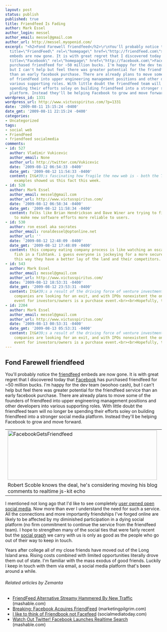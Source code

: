 ```yaml
---
layout: post
status: publish
published: true
title: Friendfeed Is Fading
author: Mark Essel
author_login: messel
author_email: messel@gmail.com
author_url: http://messel.myopenid.com/
excerpt: "<h2>Fond Farewell friendfeed</h2>\r\nYou'll probably notice the <a class=\"zem_slink\"
  title=\"FriendFeed\" rel=\"homepage\" href=\"http://friendfeed.com\">friendfeed</a>
  embeds are now gone. It is with great regret that I discovered today that <a class=\"zem_slink\"
  title=\"Facebook\" rel=\"homepage\" href=\"http://facebook.com\">Facebook</a> has
  purchased friendfeed for ~50 million bucks. I'm happy for the dev team (woohoo cash),
  but I can't help but feel there was greater potential for the friendfeed service
  than an early facebook purchase. There are already plans to move some of the founders
  of friendfeed into upper engineering management positions and other developers into
  various supporting roles. With little doubt the friendfeed team will no longer be
  spending their efforts soley on building friendfeed into a stronger social media
  platform. Instead they'll be helping Facebook to grow and move forward."
wordpress_id: 1331
wordpress_url: http://www.victusspiritus.com/?p=1331
date: '2009-08-11 15:15:24 -0400'
date_gmt: '2009-08-11 22:15:24 -0400'
categories:
- Uncategorized
tags:
- social web
- FriendFeed
- friendfeed socialmedia
comments:
- id: 527
  author: Vladimir Vukicevic
  author_email: None
  author_url: http://twitter.com/Vukicevic
  date: '2009-08-12 06:54:33 -0400'
  date_gmt: '2009-08-12 11:54:33 -0400'
  content: It&#39;s fascinating how fragile the new web is - both the Trim and FriendFeed
    examples showed us this fact this week.
- id: 528
  author: Mark Essel
  author_email: messel@gmail.com
  author_url: http://www.victusspiritus.com/
  date: '2009-08-12 06:58:34 -0400'
  date_gmt: '2009-08-12 11:58:34 -0400'
  content: Folks like Brian Hendrickson and Dave Winer are trying to figure out ways
    to make new software efforts more reliable to users.
- id: 530
  author: ron essel aka socrates
  author_email: ronaldessel@optonline.net
  author_url: ''
  date: '2009-08-12 12:48:09 -0400'
  date_gmt: '2009-08-12 17:48:09 -0400'
  content: this company eating company process is like watching an oscar eat other
    fish in a fishtank. i guess everyone is jockeying for a more secure vantage point,
    this way they have a better lay of the land and their competitors.
- id: 543
  author: Mark Essel
  author_email: messel@gmail.com
  author_url: http://www.victusspiritus.com/
  date: '2009-08-12 18:53:31 -0400'
  date_gmt: '2009-08-12 23:53:31 -0400'
  content: It&#39;s a result of the driving force of venture investment. Almost all
    companies are looking for an exit, and with IPOs nonexistent the only liquidity
    event for investors/owners is a purchase event.<br><br>Hopefully, that will change.
- id: 2204
  author: Mark Essel
  author_email: messel@gmail.com
  author_url: http://www.victusspiritus.com/
  date: '2009-08-13 00:53:31 -0400'
  date_gmt: '2009-08-13 05:53:31 -0400'
  content: It&#39;s a result of the driving force of venture investment. Almost all
    companies are looking for an exit, and with IPOs nonexistent the only liquidity
    event for investors/owners is a purchase event.<br><br>Hopefully, that will change.
---
```

<h2>Fond Farewell friendfeed</h2>
<p>You'll probably notice the <a class="zem_slink" title="FriendFeed" rel="homepage" href="http://friendfeed.com">friendfeed</a> embeds are now gone. It is with great regret that I discovered today that <a class="zem_slink" title="Facebook" rel="homepage" href="http://facebook.com">Facebook</a> has purchased friendfeed for ~50 million bucks. I'm happy for the dev team (woohoo cash), but I can't help but feel there was greater potential for the friendfeed service than an early facebook purchase. There are already plans to move some of the founders of friendfeed into upper engineering management positions and other developers into various supporting roles. With little doubt the friendfeed team will no longer be spending their efforts soley on building friendfeed into a stronger social media platform. Instead they'll be helping Facebook to grow and move forward.<a id="more"></a><a id="more-1331"></a></p>
<table class="image" border="0">
<tbody>
<tr>
<td><a href="http://www.flickr.com/photos/scobleizer/"><img class="aligncenter size-full wp-image-1332" title="FacebookGetsFriendfeed" src="{{ site.url }}/assets/2009/08/FacebookGetsFriendfeed.png" alt="FacebookGetsFriendfeed" width="480" height="160" /></a></td>
</tr>
<tr>
<td class="caption">Robert Scoble knows the deal, he's considering moving his blog comments to realtime js-kit echo</td>
</tr>
</tbody>
</table>
<p>I mentioned not long ago that I'd like to see completely <a href="http://victusfate.github.io/victusspiritus/uncategorized/2009/07/27/open-social-media-of-the-people-by-the-people-for-the-people/">user owned open social media</a>. Now more than ever I understand the need for such a service.   All the connections and more importantly friendships I've forged online are likely to be affected by my diminished participation in a dying social platform (no firm commitment to continue the service from the friendfeed team). I hope to strengthen many of the social ties that were fairly recent but the <a class="zem_slink" title="Social network" rel="wikipedia" href="http://en.wikipedia.org/wiki/Social_network">social graph</a> we carry with us is only as good as the people who go out of their way to keep in touch.</p>
<p>Years after college all of my close friends have moved out of the Long Island area. Rising costs combined with limited opportunities literally drove them out of state. I'm familiar with the mass exodus of good friends. Luckily I keep in touch with them via email, a social media platform that's been around a while.</p>
<h6 class="zemanta-related-title" style="font-size: 1em;">Related articles by Zemanta</h6>
<ul class="zemanta-article-ul">
<li class="zemanta-article-ul-li"><a href="http://mashable.com/2009/08/11/streamy-friendfeed/">FriendFeed Alternative Streamy Hammered By New Traffic</a> (mashable.com)</li>
<li class="zemanta-article-ul-li"><a href="http://www.marketingpilgrim.com/2009/08/breaking-facebook-acquires-friendfeed.html">Breaking: Facebook Acquires FriendFeed</a> (marketingpilgrim.com)</li>
<li class="zemanta-article-ul-li"><a href="http://www.socialmediatoday.com/SMC/115336">I like to think of Friendbook not Facefeed</a> (socialmediatoday.com)</li>
<li class="zemanta-article-ul-li"><a href="http://mashable.com/2009/08/10/facebook-launches-realtime-search/">Watch Out Twitter! Facebook Launches Realtime Search</a> (mashable.com)</li>
</ul>

